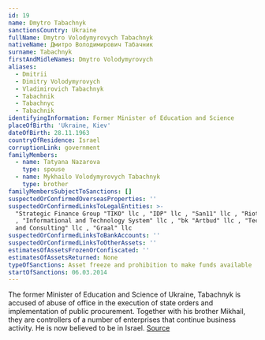```yaml
---
id: 19
name: Dmytro Tabachnyk
sanctionsCountry: Ukraine
fullName: Dmytro Volodymyrovych Tabachnyk
nativeName: Дмитро Володимирович Табачник
surname: Tabachnyk
firstAndMidleNames: Dmytro Volodymyrovych
aliases:
  - Dmitrii
  - Dimitry Volodymyrovych
  - Vladimirovich Tabachnyk
  - Tabachnik
  - Tabachnyc
  - Tabachnik
identifyingInformation: Former Minister of Education and Science
placeOfBirth: 'Ukraine, Kiev'
dateOfBirth: 28.11.1963
countryOfResidence: Israel
corruptionLink: government
familyMembers:
  - name: Tatyana Nazarova
    type: spouse
  - name: Mykhailo Volodymyrovych Tabachnyk
    type: brother
familyMembersSubjectToSanctions: []
suspectedOrConfirmedOverseasProperties: ''
suspectedOrConfirmedLinksToLegalEntities: >-
  "Strategic Finance Group "TIKO" llc , "IDP" llc , "San11" llc , "Riotrade" llc
  , "Informational and Technology System" llc , "bk "Artbud" llc , "Technology
  and Consulting" llc , "Graal" llc
suspectedOrConfirmedLinksToBankAccounts: ''
suspectedOrConfirmedLinksToOtherAssets: ''
estimatesOfAssetsFrozenOrConfiscated: ''
estimatesOfAssetsReturned: None
typeOfSanctions: Asset freeze and prohibition to make funds available
startOfSanctions: 06.03.2014
---
```

The former Minister of Education and Science of Ukraine, Tabachnyk is accused of 
abuse of office in the execution of state orders and implementation of public 
procurement. Together with his brother Mikhail, they are controllers of a number 
of enterprises that continue business activity.  He is now believed to be in 
Israel. [Source](https://pep.org.ua/uk/person/9555#dossier)
